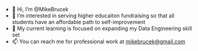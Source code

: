 - 👋 Hi, I’m @MikeBrucek
- 👀 I’m interested in serving higher educaiton fundraising so that all students have an affordable path to self-improvement
- 🌱 My current learning is focused on expanding my Data Engineering skill set
- 📫 You can reach me for professional work at mikebrucek@gmail.com

<!---
MikeBrucek/MikeBrucek is a ✨ special ✨ repository because its `README.md` (this file) appears on your GitHub profile.
You can click the Preview link to take a look at your changes.
--->
